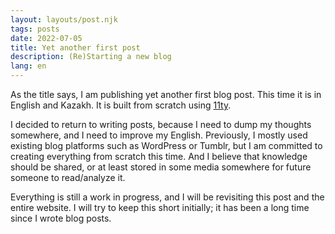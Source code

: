 ```yaml
---
layout: layouts/post.njk
tags: posts
date: 2022-07-05
title: Yet another first post
description: (Re)Starting a new blog
lang: en
---
```


As the title says, I am publishing yet another first blog post. This time it is in English and Kazakh. It is built from scratch using [11ty](https://11ty.dev).

I decided to return to writing posts, because I need to dump my thoughts somewhere, and I need to improve my English. Previously, I mostly used existing blog platforms such as WordPress or Tumblr, but I am committed to creating everything from scratch this time. And I believe that knowledge should be shared, or at least stored in some media somewhere for future someone to read/analyze it.

Everything is still a work in progress, and I will be revisiting this post and the entire website. I will try to keep this short initially; it has been a long time since I wrote blog posts.
